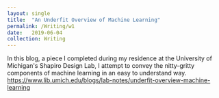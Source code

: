 ```yaml
---
layout: single
title:  "An Underfit Overview of Machine Learning"
permalink: /Writing/w1
date:   2019-06-04
collection: Writing
---
```


In this blog, a piece I completed during my residence at the University of Michigan's Shapiro Design Lab, I attempt to convey the nitty-gritty components of machine learning in an easy to understand way.  
<https://www.lib.umich.edu/blogs/lab-notes/underfit-overview-machine-learning>
